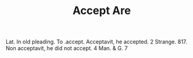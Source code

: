 ---
title: Accept Are
letter: A
permalink: "/definitions/accept-are.html"
body: Lat. In old pleading. To .accept. Acceptavit, he accepted. 2 Strange. 817. Non
  acceptavit, he did not accept. 4 Man. & G. 7
published_at: '2018-07-07'
source: Black's Law Dictionary
layout: post
---